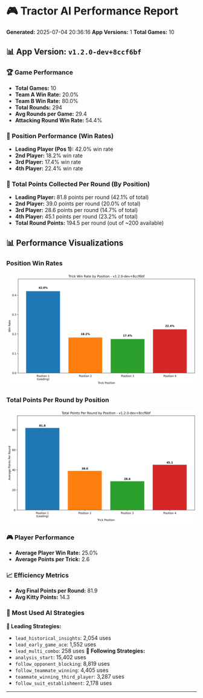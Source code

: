# 🎮 Tractor AI Performance Report
**Generated:** 2025-07-04 20:36:16
**App Versions:** 1
**Total Games:** 10

## 📊 App Version: `v1.2.0-dev+8ccf6bf`
### 🏆 Game Performance
- **Total Games:** 10
- **Team A Win Rate:** 20.0%
- **Team B Win Rate:** 80.0%
- **Total Rounds:** 294
- **Avg Rounds per Game:** 29.4
- **Attacking Round Win Rate:** 54.4%

### 🎯 Position Performance (Win Rates)
- **Leading Player (Pos 1):** 42.0% win rate
- **2nd Player:** 18.2% win rate
- **3rd Player:** 17.4% win rate
- **4th Player:** 22.4% win rate

### 🎯 Total Points Collected Per Round (By Position)
- **Leading Player:** 81.8 points per round (42.1% of total)
- **2nd Player:** 39.0 points per round (20.0% of total)
- **3rd Player:** 28.6 points per round (14.7% of total)
- **4th Player:** 45.1 points per round (23.2% of total)
- **Total Round Points:** 194.5 per round (out of ~200 available)

## 📊 Performance Visualizations

### Position Win Rates
![Position Win Rates](position_win_rates_v1.2.0-dev_8ccf6bf.png)

### Total Points Per Round by Position
![Points Per Round](position_points_per_round_v1.2.0-dev_8ccf6bf.png)

### 🎮 Player Performance
- **Average Player Win Rate:** 25.0%
- **Average Points per Trick:** 2.6

### 📈 Efficiency Metrics
- **Avg Final Points per Round:** 81.9
- **Avg Kitty Points:** 14.3

### 🧠 Most Used AI Strategies
**🎯 Leading Strategies:**
- `lead_historical_insights`: 2,054 uses
- `lead_early_game_ace`: 1,552 uses
- `lead_multi_combo`: 258 uses
**🤝 Following Strategies:**
- `analysis_start`: 15,402 uses
- `follow_opponent_blocking`: 8,819 uses
- `follow_teammate_winning`: 4,405 uses
- `teammate_winning_third_player`: 3,287 uses
- `follow_suit_establishment`: 2,178 uses

---

